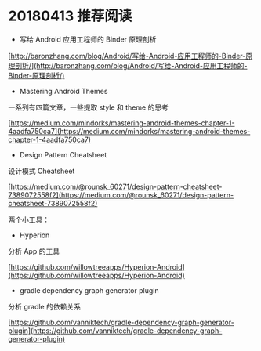 # 20180413 推荐阅读

* 写给 Android 应用工程师的 Binder 原理剖析

[http://baronzhang.com/blog/Android/写给-Android-应用工程师的-Binder-原理剖析/](http://baronzhang.com/blog/Android/写给-Android-应用工程师的-Binder-原理剖析/)

* Mastering Android Themes

一系列有四篇文章，一些提取 style 和 theme 的思考

[https://medium.com/mindorks/mastering-android-themes-chapter-1-4aadfa750ca7](https://medium.com/mindorks/mastering-android-themes-chapter-1-4aadfa750ca7)

* Design Pattern Cheatsheet
 
设计模式 Cheatsheet

[https://medium.com/@rounsk_60271/design-pattern-cheatsheet-7389072558f2](https://medium.com/@rounsk_60271/design-pattern-cheatsheet-7389072558f2)

两个小工具：

* Hyperion

分析 App 的工具

[https://github.com/willowtreeapps/Hyperion-Android](https://github.com/willowtreeapps/Hyperion-Android)

* gradle dependency graph generator plugin

分析 gradle 的依赖关系

[https://github.com/vanniktech/gradle-dependency-graph-generator-plugin](https://github.com/vanniktech/gradle-dependency-graph-generator-plugin)